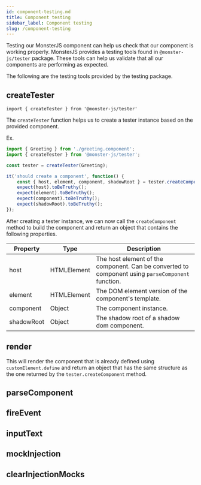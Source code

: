 ```yaml
---
id: component-testing.md
title: Component testing
sidebar_label: Component testing
slug: /component-testing
---
```


Testing our MonsterJS component can help us check that our component is working properly.
MonsterJS provides a testing tools found in `@monster-js/tester` package.
These tools can help us validate that all our components are performing as expected.

The following are the testing tools provided by the testing package.

## createTester

`import { createTester } from '@monster-js/tester'`

The `createTester` function helps us to create a tester instance based on the provided component.

Ex.

```typescript
import { Greeting } from './greeting.component';
import { createTester } from '@monster-js/tester';

const tester = createTester(Greeting);

it('should create a component', function() {
    const { host, element, component, shadowRoot } = tester.createComponent();
    expect(host).toBeTruthy();
    expect(element).toBeTruthy();
    expect(component).toBeTruthy();
    expect(shadowRoot).toBeTruthy();
});
```

After creating a tester instance, we can now call the `createComponent` method to build the component and return an object that contains the following properties.

| Property | Type | Description |
| --- | --- | --- |
| host | HTMLElement | The host element of the component. Can be converted to component using `parseComponent` function. |
| element | HTMLElement | The DOM element version of the component's template. |
| component | Object | The component instance. |
| shadowRoot | Object | The shadow root of a shadow dom component. |

## render

This will render the component that is already defined using `customElement.define` and return an object that has the same structure as the one returned by the `tester.createComponent` method.

## parseComponent
## fireEvent
## inputText
## mockInjection
## clearInjectionMocks
